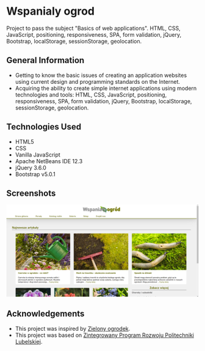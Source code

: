 # Wspanialy ogrod
Project to pass the subject "Basics of web applications".
HTML, CSS, JavaScript, positioning, responsiveness, SPA, form validation, jQuery, Bootstrap, localStorage, sessionStorage, geolocation.


## General Information
- Getting to know the basic issues of creating an application
websites using current design and programming standards
on the Internet.
- Acquiring the ability to create simple internet applications
using modern technologies and tools:
HTML, CSS, JavaScript, positioning, responsiveness, SPA, form validation, jQuery, Bootstrap, localStorage, sessionStorage, geolocation.


## Technologies Used
- HTML5
- CSS
- Vanilla JavaScript
- Apache NetBeans IDE 12.3
- jQuery 3.6.0
- Bootstrap v5.0.1


## Screenshots
![Example screenshot](./img/screenshot.png)

## Acknowledgements
- This project was inspired by [Zielony ogrodek](https://zielonyogrodek.pl).
- This project was based on [Zintegrowany Program Rozwoju Politechniki Lubelskiej](https://weii.pollub.pl/projekty-weii/projekt-zintegrowany-program-rozwoju-politechniki-lubelskiej-czesc-druga).